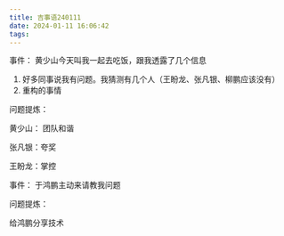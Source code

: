 ```yaml
---
title: 吉事语240111
date: 2024-01-11 16:06:42
tags:
---
```


事件： 黄少山今天叫我一起去吃饭，跟我透露了几个信息

1. 好多同事说我有问题。我猜测有几个人（王盼龙、张凡银、柳鹏应该没有）
2. 重构的事情



问题提炼：

黄少山： 团队和谐

张凡银：夸奖

王盼龙：掌控



事件： 于鸿鹏主动来请教我问题

问题提炼：

给鸿鹏分享技术



